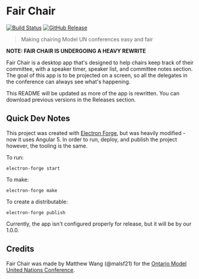 # Fair Chair

[![Build Status](https://travis-ci.org/malsf21/fair-chair.svg?branch=master)](https://travis-ci.org/malsf21/fair-chair)
[![GitHub Release](https://img.shields.io/github/release/malsf21/fair-chair.svg)](https://github.com/malsf21/fair-chair/releases)

> Making chairing Model UN conferences easy and fair

**NOTE: FAIR CHAIR IS UNDERGOING A HEAVY REWRITE**

Fair Chair is a desktop app that's designed to help chairs keep track of their committee, with a speaker timer, speaker list, and committee notes section. The goal of this app is to be projected on a screen, so all the delegates in the conference can always see what's happening.

This README will be updated as more of the app is rewritten. You can download previous versions in the Releases section.

## Quick Dev Notes

This project was created with [Electron Forge](https://github.com/electron-userland/electron-forge/), but was heavily modified - now it uses Angular 5. In order to run, deploy, and publish the project however, the tooling is the same.

To run:

```
electron-forge start
```

To make:

```
electron-forge make
```

To create a distributable:

```
electron-forge publish
```

Currently, the app isn't configured properly for release, but it will be by our 1.0.0.

## Credits

Fair Chair was made by Matthew Wang (@malsf21) for the [Ontario Model United Nations Conference](https://omun.ca).
